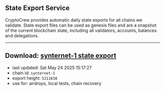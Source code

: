 ## State Export Service
CryptoCrew provides automatic daily state exports for all chains we validate. State export files can be used as genesis files and are a snapshot of the current blockchain state, including all validators, accounts, balances and delegations.

---
**Download: [synternet-1 state export](https://dl-eu2.ccvalidators.com/SERVICE/synternet/synternet-1_export_5211638.json)**
---

- last updated: Sat May 24 2025 15:17:27
- chain id: `synternet-1`
- export height: `5211638`
- use for: airdrops, local tests, chain recovery

